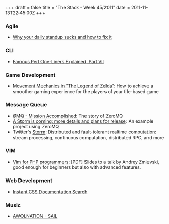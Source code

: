 +++
draft = false
title = "The Stack - Week 45/2011"
date = 2011-11-13T22:45:00Z
+++



### Agile

 - [Why your daily standup sucks and how to fix it](http://blog.carbonfive.com/2011/10/24/why-your-daily-standup-sucks-and-how-to-fix-it/)

### CLI
 - [Famous Perl One-Liners Explained, Part VII](http://www.catonmat.net/blog/perl-one-liners-explained-part-seven)

### Game Development

 - [Movement Mechanics in "The Legend of Zelda"][zelda]: How to achieve a smoother gaming experience for the players of your tile-based game

[zelda]: http://troygilbert.com/2006/10/the-movement-and-attack-mechanics-of-the-legend-of-zelda/

### Message Queue

 - [ØMQ - Mission Accomplished](http://www.250bpm.com/blog:1): The story of ZeroMQ
 - [A Storm is coming: more details and plans for release](http://engineering.twitter.com/2011/08/storm-is-coming-more-details-and-plans.html): An example project using ZeroMQ
 - Twitter's [Storm](https://github.com/nathanmarz/storm): Distributed and fault-tolerant realtime computation: stream processing, continuous computation, distributed RPC, and more

### VIM

 - [Vim for PHP programmers][vimphp]: [PDF] Slides to a talk by Andrey Zmievski, good enough for beginners but also with advanced features.

[vimphp]: http://zmievski.org/files/talks/codeworks-2009/vim-for-php-programmers.pdf

### Web Development

 - [Instant CSS Documentation Search](http://instacss.com)

### Music

- [AWOLNATION - SAIL](https://www.youtube.com/watch?v=PPtSKimbjOU)